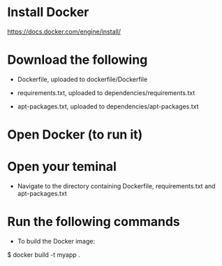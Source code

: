 # Install Docker
https://docs.docker.com/engine/install/

# Download the following
- Dockerfile, uploaded to dockerfile/Dockerfile
 
- requirements.txt, uploaded to dependencies/requirements.txt

 - apt-packages.txt, uploaded to dependencies/apt-packages.txt
 
# Open Docker (to run it)

# Open your teminal
- Navigate to the directory containing Dockerfile, requirements.txt and apt-packages.txt
  
# Run the following commands 
- To build the Docker image:

$ docker build -t myapp .
